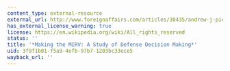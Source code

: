 ```yaml
---
content_type: external-resource
external_url: http://www.foreignaffairs.com/articles/30435/andrew-j-pierre/making-the-mirv-a-study-of-defense-decision-making
has_external_license_warning: true
license: https://en.wikipedia.org/wiki/All_rights_reserved
status: ''
title: '*Making the MIRV: A Study of Defense Decision Making*'
uid: 3f9f1b01-f5a9-4efb-97b7-1203bc33ece5
wayback_url: ''
---
```

